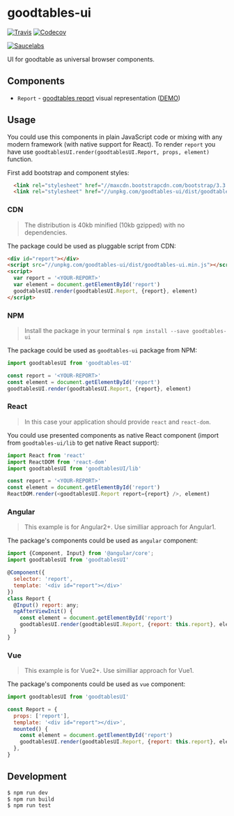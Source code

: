 # goodtables-ui

[![Travis](https://img.shields.io/travis/frictionlessdata/goodtables-ui/master.svg)](https://travis-ci.org/frictionlessdata/goodtables-ui)
[![Codecov](https://img.shields.io/codecov/c/github/frictionlessdata/goodtables-ui/master.svg)](https://codecov.io/gh/frictionlessdata/goodtables-ui)

[![Saucelabs](https://saucelabs.com/browser-matrix/goodtables-ui.svg)](https://saucelabs.com/u/goodtables-ui)

UI for goodtable as universal browser components.

## Components

- `Report` -  [goodtables report]( https://github.com/frictionlessdata/goodtables-py#goodtables) visual representation ([DEMO](https://frictionlessdata.github.io/goodtables-ui/))

## Usage

You could use this components in plain JavaScript code or mixing with any modern framework (with native support for React). To render `report` you have use `goodtablesUI.render(goodtablesUI.Report, props, element)` function.

First add bootstrap and component styles:

```html
  <link rel="stylesheet" href="//maxcdn.bootstrapcdn.com/bootstrap/3.3.7/css/bootstrap.min.css">
  <link rel="stylesheet" href="//unpkg.com/goodtables-ui/dist/goodtables-ui.min.css">
```

### CDN

> The distribution is 40kb minified (10kb gzipped) with no dependencies.

The package could be used as pluggable script from CDN:

```html
<div id="report"></div>
<script src="//unpkg.com/goodtables-ui/dist/goodtables-ui.min.js"></script>
<script>
  var report = '<YOUR-REPORT>'
  var element = document.getElementById('report')
  goodtablesUI.render(goodtablesUI.Report, {report}, element)
</script>
```

### NPM

> Install the package in your terminal `$ npm install --save goodtables-ui`

The package could be used as `goodtables-ui` package from NPM:

```javascript
import goodtablesUI from 'goodtables-UI'

const report = '<YOUR-REPORT>'
const element = document.getElementById('report')
goodtablesUI.render(goodtablesUI.Report, {report}, element)
```

### React

> In this case your application should provide `react` and `react-dom`.

You could use presented components as native React component (import from `goodtables-ui/lib` to get native React support):

```javascript
import React from 'react'
import ReactDOM from 'react-dom'
import goodtablesUI from 'goodtablesUI/lib'

const report = '<YOUR-REPORT>'
const element = document.getElementById('report')
ReactDOM.render(<goodtablesUI.Report report={report} />, element)
```

### Angular

> This example is for Angular2+. Use similliar approach for Angular1.

The package's components could be used as `angular` component:

```javascript
import {Component, Input} from '@angular/core';
import goodtablesUI from 'goodtablesUI'

@Component({
  selector: 'report',
  template: '<div id="report"></div>'
})
class Report {
  @Input() report: any;
  ngAfterViewInit() {
    const element = document.getElementById('report')
    goodtablesUI.render(goodtablesUI.Report, {report: this.report}, element)
  }
}
```

### Vue

> This example is for Vue2+. Use similliar approach for Vue1.

The package's components could be used as `vue` component:

```javascript
import goodtablesUI from 'goodtablesUI'

const Report = {
  props: ['report'],
  template: '<div id="report"></div>',
  mounted() {
    const element = document.getElementById('report')
    goodtablesUI.render(goodtablesUI.Report, {report: this.report}, element)
  },
}
```

## Development

```bash
$ npm run dev
$ npm run build
$ npm run test
```
